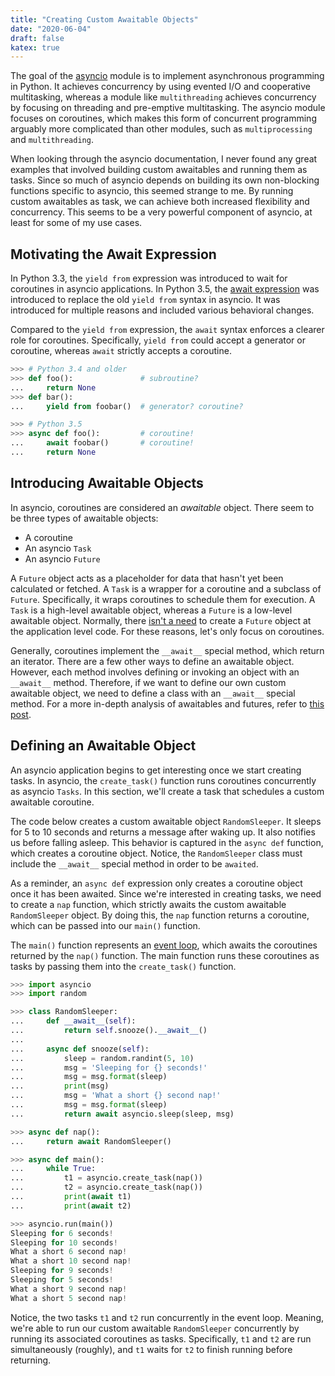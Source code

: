 ```yaml
---
title: "Creating Custom Awaitable Objects"
date: "2020-06-04"
draft: false
katex: true
---
```


The goal of the [asyncio](https://docs.python.org/3/library/asyncio.html) module is to implement asynchronous programming in Python. It achieves concurrency by using evented I/O and cooperative multitasking, whereas a module like `multithreading` achieves concurrency by focusing on threading and pre-emptive multitasking. The asyncio module focuses on coroutines, which makes this form of concurrent programming arguably more complicated than other modules, such as `multiprocessing` and `multithreading`.

When looking through the asyncio documentation, I never found any great examples that involved building custom awaitables and running them as tasks. Since so much of asyncio depends on building its own non-blocking functions specific to asyncio, this seemed strange to me. By running custom awaitables as task, we can achieve both increased flexibility and concurrency. This seems to be a very powerful component of asyncio, at least for some of my use cases.

## Motivating the Await Expression
In Python 3.3, the `yield from` expression was introduced to wait for coroutines in asyncio applications. In Python 3.5, the [await expression](https://www.python.org/dev/peps/pep-0492/#await-expression) was introduced to replace the old `yield from` syntax in asyncio. It was introduced for multiple reasons and included various behavioral changes.

Compared to the `yield from` expression, the `await` syntax enforces a clearer role for coroutines. Specifically, `yield from` could accept a generator or coroutine, whereas `await` strictly accepts a coroutine.

```python
>>> # Python 3.4 and older
>>> def foo():               # subroutine?
...     return None
>>> def bar():
...     yield from foobar()  # generator? coroutine?

>>> # Python 3.5
>>> async def foo():         # coroutine!
...     await foobar()       # coroutine!
...     return None
```

## Introducing Awaitable Objects
In asyncio, coroutines are considered an *awaitable* object. There seem to be three types of awaitable objects:
- A coroutine
- An asyncio `Task`
- An asyncio `Future`

A `Future` object acts as a placeholder for data that hasn't yet been calculated or fetched. A `Task` is a wrapper for a coroutine and a subclass of `Future`. Specifically, it wraps coroutines to schedule them for execution. A `Task` is a high-level awaitable object, whereas a `Future` is a low-level awaitable object. Normally, there [isn't a need](https://docs.python.org/3/library/asyncio-task.html#awaitables) to create a `Future` object at the application level code. For these reasons, let's only focus on coroutines.

Generally, coroutines implement the `__await__` special method, which return an iterator. There are a few other ways to define an awaitable object. However, each method involves defining or invoking an object with an `__await__` method. Therefore, if we want to define our own custom awaitable object, we need to define a class with an `__await__` special method. For a more in-depth analysis of awaitables and futures, refer to [this post](https://lucumr.pocoo.org/2016/10/30/i-dont-understand-asyncio/).

## Defining an Awaitable Object
An asyncio application begins to get interesting once we start creating tasks. In asyncio, the `create_task()` function runs coroutines concurrently as asyncio `Tasks`. In this section, we'll create a task that schedules a custom awaitable coroutine.

The code below creates a custom awaitable object `RandomSleeper`. It sleeps for 5 to 10 seconds and returns a message after waking up. It also notifies us before falling asleep. This behavior is captured in the `async def` function, which creates a coroutine object. Notice, the `RandomSleeper` class must include the `__await__` special method in order to be `awaited`.

As a reminder, an `async def` expression only creates a coroutine object once it has been awaited. Since we're interested in creating tasks, we need to create a `nap` function, which strictly awaits the custom awaitable `RandomSleeper` object. By doing this, the `nap` function returns a coroutine, which can be passed into our `main()` function.

The `main()` function represents an [event loop](https://docs.python.org/3/library/asyncio-eventloop.html), which awaits the coroutines returned by the `nap()` function. The main function runs these coroutines as tasks by passing them into the `create_task()` function.

```python
>>> import asyncio
>>> import random

>>> class RandomSleeper:
...     def __await__(self):
...         return self.snooze().__await__()
...
...     async def snooze(self):
...         sleep = random.randint(5, 10)
...         msg = 'Sleeping for {} seconds!'
...         msg = msg.format(sleep)
...         print(msg)
...         msg = 'What a short {} second nap!'
...         msg = msg.format(sleep)
...         return await asyncio.sleep(sleep, msg)

>>> async def nap():
...     return await RandomSleeper()

>>> async def main():
...     while True:
...         t1 = asyncio.create_task(nap())
...         t2 = asyncio.create_task(nap())
...         print(await t1)
...         print(await t2)

>>> asyncio.run(main())
Sleeping for 6 seconds!
Sleeping for 10 seconds!
What a short 6 second nap!
What a short 10 second nap!
Sleeping for 9 seconds!
Sleeping for 5 seconds!
What a short 9 second nap!
What a short 5 second nap!
```

Notice, the two tasks `t1` and `t2` run concurrently in the event loop. Meaning, we're able to run our custom awaitable `RandomSleeper` concurrently by running its associated coroutines as tasks. Specifically, `t1` and `t2` are run simultaneously (roughly), and `t1` waits for `t2` to finish running before returning.
